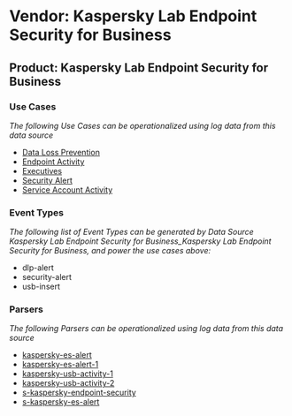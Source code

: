 Vendor: Kaspersky Lab Endpoint Security for Business
====================================================
Product: Kaspersky Lab Endpoint Security for Business
-----------------------------------------------------

### Use Cases

_The following Use Cases can be operationalized using log data from this data source_

* [Data Loss Prevention](../UseCases/usecase_data_loss_prevention.md)
* [Endpoint Activity](../UseCases/usecase_endpoint_activity.md)
* [Executives](../UseCases/usecase_executives.md)
* [Security Alert](../UseCases/usecase_security_alert.md)
* [Service Account Activity](../UseCases/usecase_service_account_activity.md)


### Event Types

_The following list of Event Types can be generated by Data Source Kaspersky Lab Endpoint Security for Business_Kaspersky Lab Endpoint Security for Business, and power the use cases above:_

- dlp-alert
- security-alert
- usb-insert


### Parsers

_The following Parsers can be operationalized using log data from this data source_

* [kaspersky-es-alert](../Parsers/parserContent_kaspersky-es-alert.md)
* [kaspersky-es-alert-1](../Parsers/parserContent_kaspersky-es-alert-1.md)
* [kaspersky-usb-activity-1](../Parsers/parserContent_kaspersky-usb-activity-1.md)
* [kaspersky-usb-activity-2](../Parsers/parserContent_kaspersky-usb-activity-2.md)
* [s-kaspersky-endpoint-security](../Parsers/parserContent_s-kaspersky-endpoint-security.md)
* [s-kaspersky-es-alert](../Parsers/parserContent_s-kaspersky-es-alert.md)
